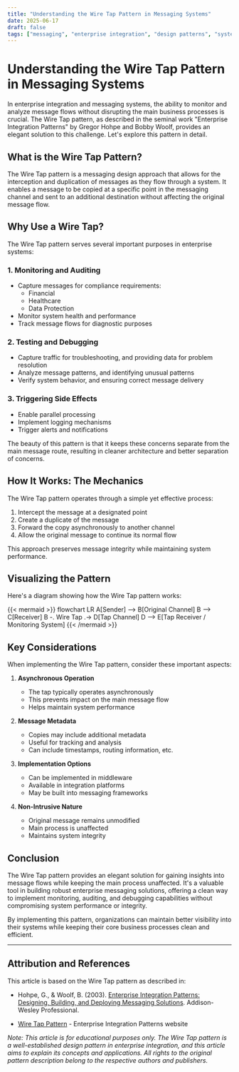 ```yaml
---
title: "Understanding the Wire Tap Pattern in Messaging Systems"
date: 2025-06-17
draft: false
tags: ["messaging", "enterprise integration", "design patterns", "system architecture", "monitoring", "auditing"]
---
```


# Understanding the Wire Tap Pattern in Messaging Systems

In enterprise integration and messaging systems, the ability to monitor and analyze message flows without disrupting the main business processes is crucial. The Wire Tap pattern, as described in the seminal work "Enterprise Integration Patterns" by Gregor Hohpe and Bobby Woolf, provides an elegant solution to this challenge. Let's explore this pattern in detail.

## What is the Wire Tap Pattern?

The Wire Tap pattern is a messaging design approach that allows for the interception and duplication of messages as they flow through a system. It enables a message to be copied at a specific point in the messaging channel and sent to an additional destination without affecting the original message flow.

## Why Use a Wire Tap?

The Wire Tap pattern serves several important purposes in enterprise systems:

### 1. Monitoring and Auditing
- Capture messages for compliance requirements:
  - Financial
  - Healthcare
  - Data Protection
- Monitor system health and performance
- Track message flows for diagnostic purposes

### 2. Testing and Debugging
- Capture traffic for troubleshooting, and providing data for problem resolution
- Analyze message patterns, and identifying unusual patterns
- Verify system behavior, and ensuring correct message delivery

### 3. Triggering Side Effects
- Enable parallel processing
- Implement logging mechanisms
- Trigger alerts and notifications

The beauty of this pattern is that it keeps these concerns separate from the main message route, resulting in cleaner architecture and better separation of concerns.

## How It Works: The Mechanics

The Wire Tap pattern operates through a simple yet effective process:

1. Intercept the message at a designated point
2. Create a duplicate of the message
3. Forward the copy asynchronously to another channel
4. Allow the original message to continue its normal flow

This approach preserves message integrity while maintaining system performance.

## Visualizing the Pattern

Here's a diagram showing how the Wire Tap pattern works:

{{< mermaid >}}
flowchart LR
    A[Sender] --> B[Original Channel]
    B --> C[Receiver]
    B -. Wire Tap .-> D[Tap Channel]
    D --> E[Tap Receiver / Monitoring System]
{{< /mermaid >}}

## Key Considerations

When implementing the Wire Tap pattern, consider these important aspects:

1. **Asynchronous Operation**
   - The tap typically operates asynchronously
   - This prevents impact on the main message flow
   - Helps maintain system performance

2. **Message Metadata**
   - Copies may include additional metadata
   - Useful for tracking and analysis
   - Can include timestamps, routing information, etc.

3. **Implementation Options**
   - Can be implemented in middleware
   - Available in integration platforms
   - May be built into messaging frameworks

4. **Non-Intrusive Nature**
   - Original message remains unmodified
   - Main process is unaffected
   - Maintains system integrity

## Conclusion

The Wire Tap pattern provides an elegant solution for gaining insights into message flows while keeping the main process unaffected. It's a valuable tool in building robust enterprise messaging solutions, offering a clean way to implement monitoring, auditing, and debugging capabilities without compromising system performance or integrity.

By implementing this pattern, organizations can maintain better visibility into their systems while keeping their core business processes clean and efficient.

---

## Attribution and References

This article is based on the Wire Tap pattern as described in:

- Hohpe, G., & Woolf, B. (2003). [Enterprise Integration Patterns: Designing, Building, and Deploying Messaging Solutions](https://www.amazon.com/Enterprise-Integration-Patterns-Designing-Deploying/dp/0321200683). Addison-Wesley Professional.

- [Wire Tap Pattern](https://www.enterpriseintegrationpatterns.com/patterns/messaging/WireTap.html) - Enterprise Integration Patterns website

*Note: This article is for educational purposes only. The Wire Tap pattern is a well-established design pattern in enterprise integration, and this article aims to explain its concepts and applications. All rights to the original pattern description belong to the respective authors and publishers.* 